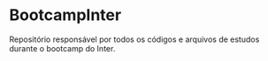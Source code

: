 # BootcampInter
Repositório responsável por todos os códigos e arquivos de estudos durante o bootcamp do Inter.
